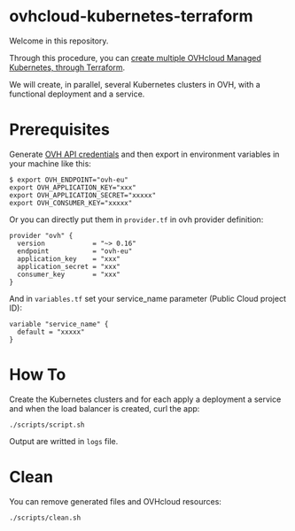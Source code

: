 # ovhcloud-kubernetes-terraform

Welcome in this repository.

Through this procedure, you can [create multiple OVHcloud Managed Kubernetes, through Terraform](https://docs.ovh.com/gb/en/kubernetes/creating-a-cluster-through-terraform/).

We will create, in parallel, several Kubernetes clusters in OVH, with a functional deployment and a service.

# Prerequisites

Generate [OVH API credentials](https://api.ovh.com/createToken/?GET=/*&POST=/*&PUT=/*&DELETE=/*) and then export in environment variables in your machine like this:

```
$ export OVH_ENDPOINT="ovh-eu"
export OVH_APPLICATION_KEY="xxx"
export OVH_APPLICATION_SECRET="xxxxx"
export OVH_CONSUMER_KEY="xxxxx"
```

Or you can directly put them in `provider.tf` in ovh provider definition:

```
provider "ovh" {
  version            = "~> 0.16"
  endpoint           = "ovh-eu"
  application_key    = "xxx"
  application_secret = "xxx"
  consumer_key       = "xxx"
}
```

And in `variables.tf` set your service_name parameter (Public Cloud project ID):

```
variable "service_name" {
  default = "xxxxx"
}
```

# How To

Create the Kubernetes clusters and for each apply a deployment a service and when the load balancer is created, curl the app:

```
./scripts/script.sh
```

Output are writted in `logs` file.

# Clean

You can remove generated files and OVHcloud resources:

```
./scripts/clean.sh
```

